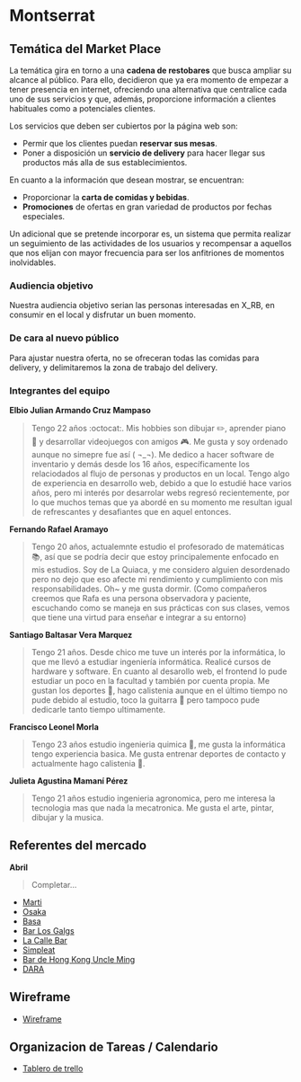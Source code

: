 # Montserrat
## Temática del Market Place
La temática gira en torno a una **cadena de restobares** que busca ampliar su alcance al público. Para ello, decidieron que ya era momento de empezar a tener presencia en internet, ofreciendo una alternativa que centralice cada uno de sus servicios y que, además, proporcione información a clientes habituales como a potenciales clientes.

Los servicios que deben ser cubiertos por la página web son: 
* Permir que los clientes puedan **reservar sus mesas**.
* Poner a disposición un **servicio de delivery** para hacer llegar sus productos más alla de sus establecimientos.

En cuanto a la información que desean mostrar, se encuentran:
* Proporcionar la **carta de comidas y bebidas**.
* **Promociones** de ofertas en gran variedad de productos por fechas especiales.

Un adicional que se pretende incorporar es, un sistema que permita realizar un seguimiento de las actividades de los usuarios y recompensar a aquellos que nos elijan con mayor frecuencia para ser los anfitriones de momentos inolvidables.

### Audiencia objetivo
Nuestra audiencia objetivo serian las personas interesadas en X_RB, en consumir en el local y disfrutar un buen momento.

### De cara al nuevo público
Para ajustar nuestra oferta, no se ofreceran todas las comidas para delivery, y delimitaremos la zona de trabajo del delivery. 

### Integrantes del equipo
**Elbio Julian Armando Cruz Mampaso**
> Tengo 22 años :octocat:. Mis hobbies son dibujar :pencil2:, aprender piano :musical_keyboard: y desarrollar videojuegos con amigos :video_game:. Me gusta y soy ordenado aunque no simepre fue así ( ¬_¬). Me dedico a hacer software de inventario y demás desde los 16 años, específicamente los relaciodados al flujo de personas y productos en un local. Tengo algo de experiencia en desarrollo web, debido a que lo estudié hace varios años, pero mi interés por desarrolar webs regresó recientemente, por lo que muchos temas que ya abordé en su momento me resultan igual de refrescantes y desafiantes que en aquel entonces. 

**Fernando Rafael Aramayo**
> Tengo 20 años, actualemnte estudio el profesorado de matemáticas :books:, así que se podría decir que estoy principalemente enfocado en mis estudios. Soy de La Quiaca, y me considero alguien desordenado pero no dejo que eso afecte mi rendimiento y cumplimiento con mis responsabilidades. Oh~ y me gusta dormir. 
(Como compañeros creemos que Rafa es una persona observadora y paciente, escuchando como se maneja en sus prácticas con sus clases, vemos que tiene una virtud para enseñar e integrar a su entorno)

**Santiago Baltasar Vera Marquez** 
> Tengo 21 años. Desde chico me tuve un interés por la informática, lo que me llevó a estudiar ingeniería informática. Realicé cursos de hardware y software. En cuanto al desarollo web, el frontend lo pude estudiar un poco en la facultad y también por cuenta propia. Me gustan los deportes :running:, hago calistenia aunque en el último tiempo no pude debido al estudio, toco la guitarra :guitar: pero tampoco pude dedicarle tanto tiempo ultimamente.

**Francisco Leonel Morla** 
> Tengo 23 años estudio ingenieria quimica :microscope:, me gusta la informática tengo experiencia basica. Me gusta entrenar deportes de contacto y actualmente hago calistenia :muscle:.

**Julieta Agustina Mamaní Pérez**
> Tengo 21 años estudio ingenieria agronomica, pero me interesa la tecnologia mas que nada la mecatronica. Me gusta el arte, pintar, dibujar y la musica.
## Referentes del mercado

**Abril**
> Completar...
  
* [Marti](https://marti.meitre.com/)
* [Osaka](https://www.osakanikkei.com/en/local/miami)
* [Basa](https://basabar.com.ar/)
* [Bar Los Galgs](https://barlosgalgos.com.ar/)
* [La Calle Bar](https://www.lacallebar.com/)
* [Simpleat](https://simpleat.com.ar/)
* [Bar de Hong Kong Uncle Ming](https://www.facebook.com/unclemingshk)
* [DARA](https://www.instagram.com/p/CphjdZYL2Pc/)

## Wireframe
* [Wireframe](https://wireframe.cc/pro/pp/02249be1c671484)

## Organizacion de Tareas / Calendario
* [Tablero de trello](https://trello.com/invite/b/RN5XGMDi/ATTIe11d8285b55e57ea3d46aad0f2d68173D0D4BF8D/web-design-development)

